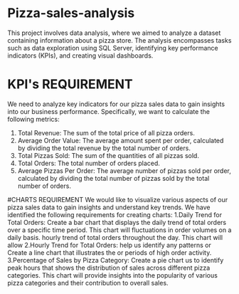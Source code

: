 # Pizza-sales-analysis
This project involves data analysis, where we aimed to analyze a dataset containing information about a pizza store. The analysis encompasses tasks such as data exploration using SQL Server, identifying key performance indicators (KPIs), and creating visual dashboards.


# KPI's REQUIREMENT
We need to analyze key indicators for our pizza sales data to gain insights into our business performance. Specifically, we want to calculate the following metrics:
1. Total Revenue: The sum of the total price of all pizza orders.
2. Average Order Value: The average amount spent per order, calculated by dividing the total revenue by the total number of orders.
3. Total Pizzas Sold: The sum of the quantities of all pizzas sold.
4. Total Orders: The total number of orders placed.
5. Average Pizzas Per Order: The average number of pizzas sold per order, calculated by dividing the total number of pizzas sold by the total number of orders.


#CHARTS REQUIREMENT
We would like to visualize various aspects of our pizza sales data to gain insights and understand key trends. We have identified the following requirements for creating charts:
1.Daily Trend for Total Orders:
Create a bar chart that displays the daily trend of total orders over a specific time period. This chart will fluctuations in order volumes on a daily basis. hourly trend of total orders throughout the day. This chart will allow
2.Hourly Trend for Total Orders:
help us identify any patterns or Create a line chart that illustrates the or periods of
high order activity.
3.Percentage of Sales by Pizza Category:
Create a pie chart
us to identify peak hours that shows the distribution of sales across different pizza categories. This chart will provide insights into the popularity of various pizza categories and their contribution to overall sales.

